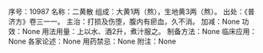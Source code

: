 序号：10987
名称：二黄散
组成：大黄1两（熬），生地黄3两（熬）。
出处：《普济方》卷三一一。
主治：打损及伤堕，腹内有瘀血，久不消。
加减：None
功效：None
用法用量：上以水、酒2升，煮汁服之。
制备方法：None
临床应用：None
各家论述：None
用药禁忌：None
附注：None

